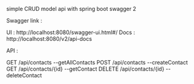 simple CRUD model api with spring boot swagger 2

Swagger link : 

UI   : http://localhost:8080/swagger-ui.html#/
Docs : http://localhost:8080/v2/api-docs

API :

GET /api/contacts --getAllContacts
POST /api/contacts --createContact
GET /api/contacts/{id} --getContact
DELETE  /api/contacts/{id} --deleteContact
